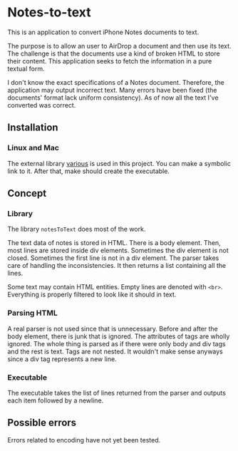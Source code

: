 # Notes-to-text

This is an application to convert iPhone Notes documents to text.

The purpose is to allow an user to AirDrop a document and then use its text. The
challenge is that the documents use a kind of broken HTML to store their
content. This application seeks to fetch the information in a pure textual form.

I don't know the exact specifications of a Notes document. Therefore, the
application may output incorrect text. Many errors have been fixed (the
documents' format lack uniform consistency). As of now all the text I've
converted was correct.

## Installation

### Linux and Mac

The external library [various](https://github.com/pat-laugh/various-cpp)
is used in this project. You can make a symbolic link to it. After that, make
should create the executable.

## Concept

### Library

The library `notesToText` does most of the work.

The text data of notes is stored in HTML. There is a body element. Then, most
lines are stored inside div elements. Sometimes the div element is not closed.
Sometimes the first line is not in a div element. The parser takes care of
handling the inconsistencies. It then returns a list containing all the lines.

Some text may contain HTML entities. Empty lines are denoted with `<br>`.
Everything is properly filtered to look like it should in text.

### Parsing HTML

A real parser is not used since that is unnecessary. Before and after the body
element, there is junk that is ignored. The attributes of tags are wholly
ignored. The whole thing is parsed as if there were only body and div tags and
the rest is text. Tags are not nested. It wouldn't make sense anyways since a
div tag represents a new line.

### Executable

The executable takes the list of lines returned from the parser and outputs
each item followed by a newline.

## Possible errors

Errors related to encoding have not yet been tested.

